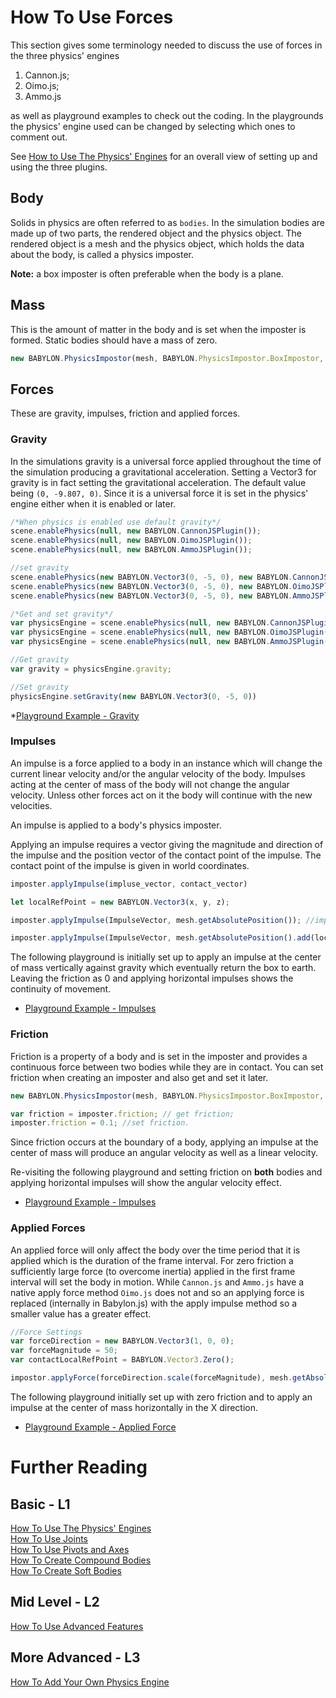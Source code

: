# How To Use Forces

This section gives some terminology needed to discuss the use of forces in the three physics' engines 

1. Cannon.js;
2. Oimo.js;
3. Ammo.js

as well as playground examples to check out the coding. In the playgrounds the physics' engine used can be changed by selecting which ones to comment out.

See [How to Use The Physics' Engines](/how_to/using_the_physics_engine) for an overall view of setting up and using the three plugins.



## Body

Solids in physics are often referred to as `bodies`. In the simulation bodies are made up of two parts, the rendered object and the physics object. The rendered object is a mesh and the physics object, which holds the data about the body, is called a physics imposter. 

**Note:** a box imposter is often preferable when the body is a plane.

## Mass

This is the amount of matter in the body and is set when the imposter is formed. Static bodies should have a mass of zero.

```javascript
new BABYLON.PhysicsImpostor(mesh, BABYLON.PhysicsImpostor.BoxImpostor, { mass: 2 }, scene);
```

## Forces

These are gravity, impulses, friction and applied forces.

### Gravity 

In the simulations gravity is a universal force applied throughout the time of the simulation producing a gravitational acceleration. Setting a Vector3 for gravity is in fact setting the gravitational acceleration. The default value being `(0, -9.807, 0)`. Since it is a universal force it is set in the physics' engine either when it is enabled or later. 

```javascript
/*When physics is enabled use default gravity*/ 
scene.enablePhysics(null, new BABYLON.CannonJSPlugin());
scene.enablePhysics(null, new BABYLON.OimoJSPlugin());
scene.enablePhysics(null, new BABYLON.AmmoJSPlugin());

//set gravity
scene.enablePhysics(new BABYLON.Vector3(0, -5, 0), new BABYLON.CannonJSPlugin());
scene.enablePhysics(new BABYLON.Vector3(0, -5, 0), new BABYLON.OimoJSPlugin());
scene.enablePhysics(new BABYLON.Vector3(0, -5, 0), new BABYLON.AmmoJSPlugin());

/*Get and set gravity*/
var physicsEngine = scene.enablePhysics(null, new BABYLON.CannonJSPlugin());
var physicsEngine = scene.enablePhysics(null, new BABYLON.OimoJSPlugin());
var physicsEngine = scene.enablePhysics(null, new BABYLON.AmmoJSPlugin());

//Get gravity
var gravity = physicsEngine.gravity;

//Set gravity
physicsEngine.setGravity(new BABYLON.Vector3(0, -5, 0))
```

*[Playground Example - Gravity](https://www.babylonjs-playground.com/#YUNAST#3)

### Impulses

An impulse is a force applied to a body in an instance which will change the current linear velocity and/or the angular velocity of the body. Impulses acting at the center of mass of the body will not change the angular velocity.  Unless other forces act on it the body will continue with the new velocities.

An impulse is applied to a body's physics imposter.

Applying an impulse requires a vector giving the magnitude and direction of the impulse and the position vector of the contact point of the impulse. The contact point of the impulse is given in world coordinates. 

```javascript
imposter.applyImpulse(impluse_vector, contact_vector)

let localRefPoint = new BABYLON.Vector3(x, y, z);

imposter.applyImpulse(ImpulseVector, mesh.getAbsolutePosition()); //impulse at center of mass

imposter.applyImpulse(ImpulseVector, mesh.getAbsolutePosition().add(localRefPoint)); //impulse at a local point
```

The following playground is initially set up to apply an impulse at the center of mass vertically against gravity which eventually return the box to earth. Leaving the friction as 0 and applying horizontal impulses shows the continuity of movement.

* [Playground Example - Impulses](https://www.babylonjs-playground.com/#RHBQY9#12)

### Friction

Friction is a property of a body and is set in the imposter and provides a continuous force between two bodies while they are in contact. You can set friction when creating an imposter and also get and set it later.

```javascript
new BABYLON.PhysicsImpostor(mesh, BABYLON.PhysicsImpostor.BoxImpostor, { mass: 2, friction: 0.4}, scene); //on creation

var friction = imposter.friction; // get friction;
imposter.friction = 0.1; //set friction.
```

Since friction occurs at the boundary of a body, applying an impulse at the center of mass will produce an angular velocity as well as a linear velocity.

Re-visiting the following playground and setting friction on **both** bodies and applying horizontal impulses will show the angular velocity effect.

* [Playground Example - Impulses](https://www.babylonjs-playground.com/#RHBQY9#12)

### Applied Forces

An applied force will only affect the body over the time period that it is applied which is the duration of the frame interval. For zero friction a sufficiently large force (to overcome inertia) applied in the first frame interval will set the body in motion. While `Cannon.js` and `Ammo.js` have a native apply force method `Oimo.js` does not and so an applying force is replaced (internally in Babylon.js) with the apply impulse method so a smaller value has a greater effect. 


```javascript
//Force Settings
var forceDirection = new BABYLON.Vector3(1, 0, 0);
var forceMagnitude = 50;
var contactLocalRefPoint = BABYLON.Vector3.Zero();

impostor.applyForce(forceDirection.scale(forceMagnitude), mesh.getAbsolutePosition().add(contactLocalRefPoint));
```

The following playground initially set up with zero friction and to apply an impulse at the center of mass horizontally in the X direction.

* [Playground Example - Applied Force](https://www.babylonjs-playground.com/#RHBQY9#1)

# Further Reading

## Basic - L1

[How To Use The Physics' Engines](/how_to/using_the_physics_engine)  
[How To Use Joints](/how_to/joints)   
[How To Use Pivots and Axes](/how_to/joint_pivots)  
[How To Create Compound Bodies](/how_to/compounds)  
[How To Create Soft Bodies](/how_to/soft_bodies)

## Mid Level - L2

[How To Use Advanced Features](/how_to/Using_Advanced_Physics_Features)
 
## More Advanced - L3

[How To Add Your Own Physics Engine](/how_to/Adding_Your_Own_Physics_Engine_Plugin_to_Babylon.js)